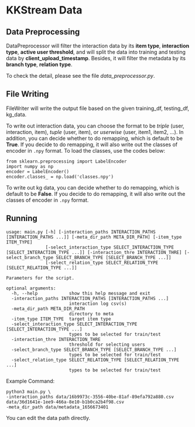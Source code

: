 # KKStream Data

## Data Preprocessing
DataPreprocessor will filter the interaction data by its **item type**, **interaction type**, **active user threshold**, and will split the data into training and testing data by **client_upload_timestamp**. Besides, it will filter the metadata by its **branch type**, **relation type**.

To check the detail, please see the file *data_preprocessor.py*.

## File Writing
FileWriter will write the output file based on the given training_df, testing_df, kg_data.  

To write out interaction data, you can choose the format to be *triple* (user, interaction, item), *tuple* (user, item), or *userwise* (user, item1, item2, ...). In addition, you can decide whether to do remapping, which is default to be **True**. If you decide to do remapping, it will also write out the classes of encoder in `.npy` format. To load the classes, use the codes below:
```
from sklearn.preprocessing import LabelEncoder
import numpy as np
encoder = LabelEncoder()
encoder.classes_ = np.load('classes.npy')
```

To write out kg data, you can decide whether to do remapping, which is default to be **False**. If you decide to do remapping, it will also write out the classes of encoder in `.npy` format.

## Running
```
usage: main.py [-h] [-interaction_paths INTERACTION_PATHS [INTERACTION_PATHS ...]] [-meta_dir_path META_DIR_PATH] [-item_type ITEM_TYPE]
               [-select_interaction_type SELECT_INTERACTION_TYPE [SELECT_INTERACTION_TYPE ...]] [-interaction_thre INTERACTION_THRE] [-select_branch_type SELECT_BRANCH_TYPE [SELECT_BRANCH_TYPE ...]]
               [-select_relation_type SELECT_RELATION_TYPE [SELECT_RELATION_TYPE ...]]

Parameters for the script.

optional arguments:
  -h, --help            show this help message and exit
  -interaction_paths INTERACTION_PATHS [INTERACTION_PATHS ...]
                        interaction log csv(s)
  -meta_dir_path META_DIR_PATH
                        directory to meta
  -item_type ITEM_TYPE  target item type
  -select_interaction_type SELECT_INTERACTION_TYPE [SELECT_INTERACTION_TYPE ...]
                        types to be selected for train/test
  -interaction_thre INTERACTION_THRE
                        threshold for selecting users
  -select_branch_type SELECT_BRANCH_TYPE [SELECT_BRANCH_TYPE ...]
                        types to be selected for train/test
  -select_relation_type SELECT_RELATION_TYPE [SELECT_RELATION_TYPE ...]
                        types to be selected for train/test
```

Example Command:
```
python3 main.py \
-interaction_paths data/16b9973c-3556-40be-81af-89efa792a880.csv data/36d1641e-1ee9-466a-8e10-b1b0ca2b4f98.csv
-meta_dir_path data/metadata_1656673401
```
You can edit the data path directly.
